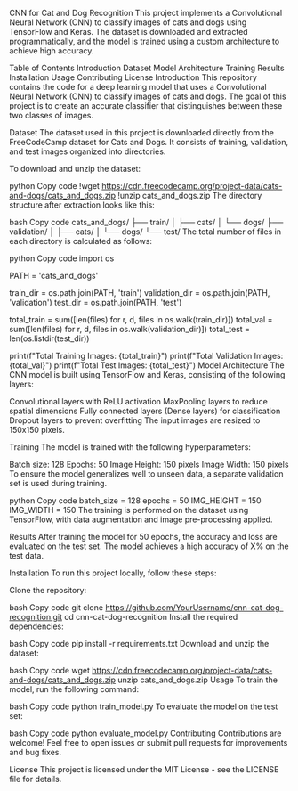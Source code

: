 CNN for Cat and Dog Recognition
This project implements a Convolutional Neural Network (CNN) to classify images of cats and dogs using TensorFlow and Keras. The dataset is downloaded and extracted programmatically, and the model is trained using a custom architecture to achieve high accuracy.

Table of Contents
Introduction
Dataset
Model Architecture
Training
Results
Installation
Usage
Contributing
License
Introduction
This repository contains the code for a deep learning model that uses a Convolutional Neural Network (CNN) to classify images of cats and dogs. The goal of this project is to create an accurate classifier that distinguishes between these two classes of images.

Dataset
The dataset used in this project is downloaded directly from the FreeCodeCamp dataset for Cats and Dogs. It consists of training, validation, and test images organized into directories.

To download and unzip the dataset:

python
Copy code
!wget https://cdn.freecodecamp.org/project-data/cats-and-dogs/cats_and_dogs.zip
!unzip cats_and_dogs.zip
The directory structure after extraction looks like this:

bash
Copy code
cats_and_dogs/
    ├── train/
    │   ├── cats/
    │   └── dogs/
    ├── validation/
    │   ├── cats/
    │   └── dogs/
    └── test/
The total number of files in each directory is calculated as follows:

python
Copy code
import os

PATH = 'cats_and_dogs'

train_dir = os.path.join(PATH, 'train')
validation_dir = os.path.join(PATH, 'validation')
test_dir = os.path.join(PATH, 'test')

total_train = sum([len(files) for r, d, files in os.walk(train_dir)])
total_val = sum([len(files) for r, d, files in os.walk(validation_dir)])
total_test = len(os.listdir(test_dir))

print(f"Total Training Images: {total_train}")
print(f"Total Validation Images: {total_val}")
print(f"Total Test Images: {total_test}")
Model Architecture
The CNN model is built using TensorFlow and Keras, consisting of the following layers:

Convolutional layers with ReLU activation
MaxPooling layers to reduce spatial dimensions
Fully connected layers (Dense layers) for classification
Dropout layers to prevent overfitting
The input images are resized to 150x150 pixels.

Training
The model is trained with the following hyperparameters:

Batch size: 128
Epochs: 50
Image Height: 150 pixels
Image Width: 150 pixels
To ensure the model generalizes well to unseen data, a separate validation set is used during training.

python
Copy code
batch_size = 128
epochs = 50
IMG_HEIGHT = 150
IMG_WIDTH = 150
The training is performed on the dataset using TensorFlow, with data augmentation and image pre-processing applied.

Results
After training the model for 50 epochs, the accuracy and loss are evaluated on the test set. The model achieves a high accuracy of X% on the test data.

Installation
To run this project locally, follow these steps:

Clone the repository:

bash
Copy code
git clone https://github.com/YourUsername/cnn-cat-dog-recognition.git
cd cnn-cat-dog-recognition
Install the required dependencies:

bash
Copy code
pip install -r requirements.txt
Download and unzip the dataset:

bash
Copy code
wget https://cdn.freecodecamp.org/project-data/cats-and-dogs/cats_and_dogs.zip
unzip cats_and_dogs.zip
Usage
To train the model, run the following command:

bash
Copy code
python train_model.py
To evaluate the model on the test set:

bash
Copy code
python evaluate_model.py
Contributing
Contributions are welcome! Feel free to open issues or submit pull requests for improvements and bug fixes.

License
This project is licensed under the MIT License - see the LICENSE file for details.
